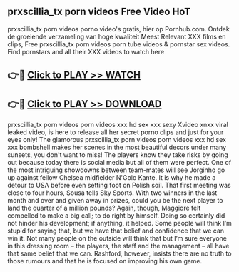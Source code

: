 ## prxscillia_tx porn videos Free Video HoT 

prxscillia_tx porn videos porno video's gratis, hier op Pornhub.com. Ontdek de groeiende verzameling van hoge kwaliteit Meest Relevant XXX films en clips,
Free prxscillia_tx porn videos porn tube videos & pornstar sex videos. Find pornstars and all their XXX videos to watch here


## 👉🔴 [Click to PLAY >> WATCH](http://us.freeplayer.one?title=prxscillia_tx_porn_videos&ref=16D)

## 👉🔴 [Click to PLAY >> DOWNLOAD](http://us.freeplayer.one?title=prxscillia_tx_porn_videos&ref=16D)


prxscillia_tx porn videos porn videos xxx hd sex xxx sexy Xvideo xnxx viral leaked video, is here to release all her secret porno clips and just for your eyes only! The glamorous prxscillia_tx porn videos porn videos xxx hd sex xxx bombshell makes her scenes in the most beautiful decors under many sunsets, you don't want to miss! The players know they take risks by going out because today there is social media but all of them were perfect. One of the most intriguing showdowns between team-mates will see Jorginho go up against fellow Chelsea midfielder N'Golo Kante. It is why he made a detour to USA before even setting foot on Polish soil. That first meeting was close to four hours, Sousa tells Sky Sports. With two winners in the last month and over and given away in prizes, could you be the next player to land the quarter of a million pounds? Again, though, Maggiore felt compelled to make a big call; to do right by himself. Doing so certainly did not hinder his development; if anything, it helped. Some people will think I’m stupid for saying that, but we have that belief and confidence that we can win it. Not many people on the outside will think that but I’m sure everyone in this dressing room – the players, the staff and the management – all have that same belief that we can. Rashford, however, insists there are no truth to those rumours and that he is focused on improving his own game.